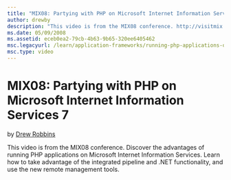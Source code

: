 ```yaml
---
title: "MIX08: Partying with PHP on Microsoft Internet Information Services 7"
author: drewby
description: "This video is from the MIX08 conference. http://visitmix.com Discover the advantages of running PHP applications on Microsoft Internet Information Services...."
ms.date: 05/09/2008
ms.assetid: eceb0ea2-79cb-4b63-9b65-320ee6405462
msc.legacyurl: /learn/application-frameworks/running-php-applications-on-iis/mix08-partying-with-php-on-microsoft-internet-information-services-7-and-above
msc.type: video
---
```

# MIX08: Partying with PHP on Microsoft Internet Information Services 7

by [Drew Robbins](https://github.com/drewby)

This video is from the MIX08 conference. Discover the advantages of running PHP applications on Microsoft Internet Information Services. Learn how to take advantage of the integrated pipeline and .NET functionality, and use the new remote management tools.
